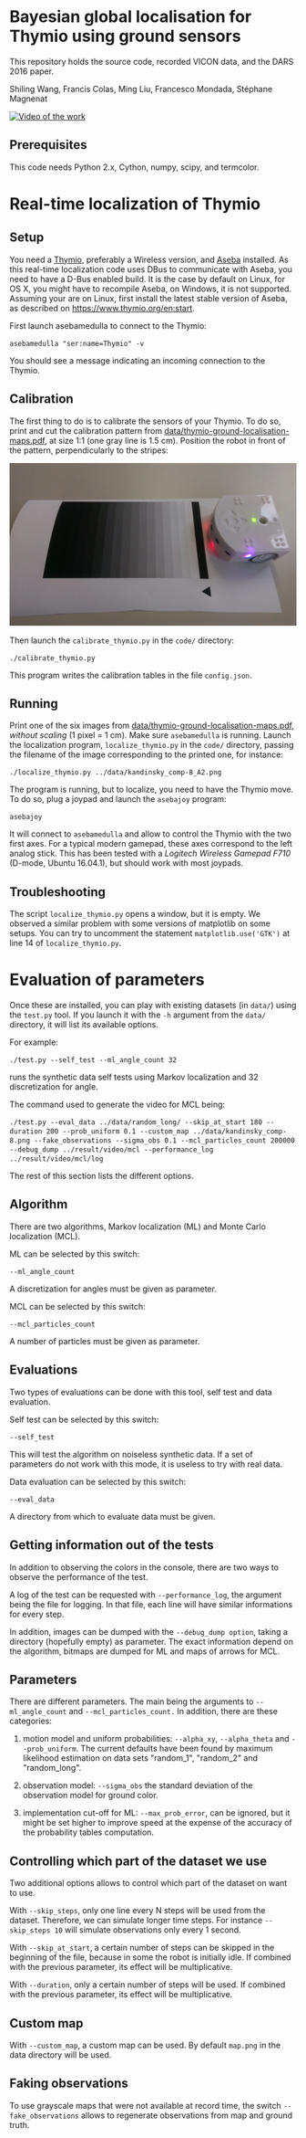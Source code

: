 Bayesian global localisation for Thymio using ground sensors
============================================================

This repository holds the source code, recorded VICON data, and the DARS 2016 paper.

Shiling Wang, Francis Colas, Ming Liu, Francesco Mondada, Stéphane Magnenat

[![Video of the work](http://img.youtube.com/vi/70euPzixzus/0.jpg)](https://www.youtube.com/watch?v=70euPzixzus "Video of the work")


Prerequisites
-------------

This code needs Python 2.x, Cython, numpy, scipy, and termcolor.


Real-time localization of Thymio
================================

Setup
-----

You need a [Thymio](http://thymio.org), preferably a Wireless version, and [Aseba](https://www.thymio.org/en:start) installed.
As this real-time localization code uses DBus to communicate with Aseba, you need to have a D-Bus enabled build.
It is the case by default on Linux, for OS X, you might have to recompile Aseba, on Windows, it is not supported.
Assuming your are on Linux, first install the latest stable version of Aseba, as described on https://www.thymio.org/en:start.

First launch asebamedulla to connect to the Thymio:

    asebamedulla "ser:name=Thymio" -v
    
You should see a message indicating an incoming connection to the Thymio.

Calibration
-----------

The first thing to do is to calibrate the sensors of your Thymio.
To do so, print and cut the calibration pattern from [data/thymio-ground-localisation-maps.pdf](data/thymio-ground-localisation-maps.pdf), at size 1:1 (one gray line is 1.5 cm).
Position the robot in front of the pattern, perpendicularly to the stripes:

![Image of Thymio calibration](thymio-calib.jpg)

Then launch the `calibrate_thymio.py` in the `code/` directory:

    ./calibrate_thymio.py
    
This program writes the calibration tables in the file `config.json`.

Running
-------

Print one of the six images from [data/thymio-ground-localisation-maps.pdf](data/thymio-ground-localisation-maps.pdf), *without scaling* (1 pixel = 1 cm).
Make sure `asebamedulla` is running.
Launch the localization program, `localize_thymio.py` in the `code/` directory, passing the filename of the image corresponding to the printed one, for instance:

    ./localize_thymio.py ../data/kandinsky_comp-8_A2.png
    
The program is running, but to localize, you need to have the Thymio move.
To do so, plug a joypad and launch the `asebajoy` program:

    asebajoy

It will connect to `asebamedulla` and allow to control the Thymio with the two first axes.
For a typical modern gamepad, these axes correspond to the left analog stick.
This has been tested with a _Logitech Wireless Gamepad F710_ (D-mode, Ubuntu 16.04.1), but should work with most joypads.

Troubleshooting
---------------

The script `localize_thymio.py` opens a window, but it is empty.
We observed a similar problem with some versions of matplotlib on some setups.
You can try to uncomment the statement `matplotlib.use('GTK')` at line 14 of `localize_thymio.py`.


Evaluation of parameters
========================

Once these are installed, you can play with existing datasets (in `data/`) using the `test.py` tool. If you launch it with the `-h` argument from the `data/` directory, it will list its available options.

For example:

    ./test.py --self_test --ml_angle_count 32

runs the synthetic data self tests using Markov localization and 32 discretization for angle.

The command used to generate the video for MCL being:

    ./test.py --eval_data ../data/random_long/ --skip_at_start 180 --duration 200 --prob_uniform 0.1 --custom_map ../data/kandinsky_comp-8.png --fake_observations --sigma_obs 0.1 --mcl_particles_count 200000 --debug_dump ../result/video/mcl --performance_log ../result/video/mcl/log

The rest of this section lists the different options.

Algorithm
---------

There are two algorithms, Markov localization (ML) and Monte Carlo localization (MCL).

ML can be selected by this switch:

    --ml_angle_count
  
A discretization for angles must be given as parameter.

MCL can be selected by this switch:

    --mcl_particles_count

A number of particles must be given as parameter.

Evaluations
-----------

Two types of evaluations can be done with this tool, self test and data evaluation.

Self test can be selected by this switch:

    --self_test

This will test the algorithm on noiseless synthetic data. If a set of parameters do not work with this mode, it is useless to try with real data.

Data evaluation can be selected by this switch:

    --eval_data

A directory from which to evaluate data must be given.

Getting information out of the tests
------------------------------------

In addition to observing the colors in the console, there are two ways to observe the performance of the test.

A log of the test can be requested with `--performance_log`, the argument being the file for logging. In that file, each line will have similar informations for every step.

In addition, images can be dumped with the `--debug_dump option`, taking a directory (hopefully empty) as parameter. The exact information depend on the algorithm, bitmaps are dumped for ML and maps of arrows for MCL.

Parameters
----------

There are different parameters. The main being the arguments to `--ml_angle_count` and `--mcl_particles_count.` In addition, there are these categories:

1. motion model and uniform probabilities: `--alpha_xy`, `--alpha_theta` and `--prob_uniform`. The current defaults have been found by maximum likelihood estimation on data sets "random_1", "random_2" and "random_long".

2. observation model: `--sigma_obs` the standard deviation of the observation model for ground color.

3. implementation cut-off for ML: `--max_prob_error`, can be ignored, but it might be set higher to improve speed at the expense of the accuracy of the probability tables computation.

Controlling which part of the dataset we use
--------------------------------------------

Two additional options allows to control which part of the dataset on want to use.

With `--skip_steps`, only one line every N steps will be used from the dataset. Therefore, we can simulate longer time steps. For instance `--skip_steps 10` will simulate observations only every 1 second.

With `--skip_at_start`, a certain number of steps can be skipped in the beginning of the file, because in some the robot is initially idle. If combined with the previous parameter, its effect will be multiplicative.

With `--duration`, only a certain number of steps will be used. If combined with the previous parameter, its effect will be multiplicative.

Custom map
----------

With `--custom_map`, a custom map can be used. By default `map.png` in the data directory will be used.

Faking observations
-------------------

To use grayscale maps that were not available at record time, the switch `--fake_observations` allows to regenerate observations from map and ground truth.
